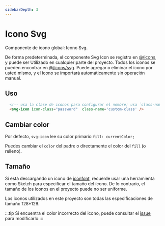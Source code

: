 ```yaml
---
sidebarDepth: 3
---
```


# Icono Svg

Componente de icono global: Icono Svg.

De forma predeterminada, el componente Svg Icon se registra en [@/icons](https://github.com/PanJiaChen/vue-element-admin/blob/master/src/icons/index.js#L6), y puede ser Utilizado en cualquier parte del proyecto. Todos los iconos se pueden encontrar en [@/icons/svg](https://github.com/PanJiaChen/vue-element-admin/tree/master/src/icons/svg). Puede agregar o eliminar el ícono por usted mismo, y el ícono se importará automáticamente sin operación manual.

## Uso

```html
  <!-- usa la clase de iconos para configurar el nombre; usa `class-name` para personalizar la clase -->
  <svg-icon icon-class="password"  class-name='custom-class' />
```

## Cambiar color

Por defecto, `svg-icon` lee su color primario `fill: currentColor;`

Puedes cambiar el `color` del padre o directamente el color del `fill` (o relleno).

## Tamaño

Si está descargando un ícono de [iconfont](https://www.iconfont.cn/), recuerde usar una herramienta como Sketch para especificar el tamaño del ícono. De lo contrario, el tamaño de los iconos en el proyecto puede no ser uniforme.

Los iconos utilizados en este proyecto son todas las especificaciones de tamaño 128\*128.

:::tip
Si encuentra el color incorrecto del icono, puede consultar el [issue](https://github.com/PanJiaChen/vue-element-admin/issues/330) para modificarlo
:::
